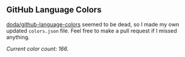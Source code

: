 ## GitHub Language Colors

[doda/github-language-colors](https://github.com/doda/github-language-colors) seemed to be dead, so I made my own updated `colors.json` file. Feel free to make a pull request if I missed anything.

_Current color count: 166._
